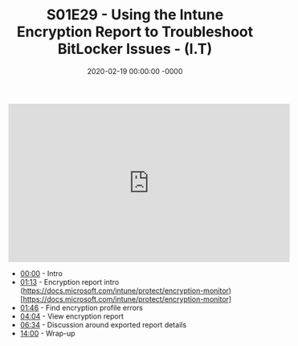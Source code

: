 ﻿---
layout: post
title: "S01E29 - Using the Intune Encryption Report to Troubleshoot BitLocker Issues - (I.T)"
date: 2020-02-19 00:00:00 -0000
categories:
---

<iframe loading="lazy" width="560" height="315" src="https://www.youtube.com/embed/De2ngxtZVao" title="YouTube video player" frameborder="0" allow="accelerometer; autoplay; clipboard-write; encrypted-media; gyroscope; picture-in-picture" allowfullscreen></iframe>

* [00:00](https://www.youtube.com/watch?v=De2ngxtZVao&t=0s) - Intro
* [01:13](https://www.youtube.com/watch?v=De2ngxtZVao&t=73s) - Encryption report intro
(https://docs.microsoft.com/intune/protect/encryption-monitor) [https://docs.microsoft.com/intune/protect/encryption-monitor]
* [01:46](https://www.youtube.com/watch?v=De2ngxtZVao&t=106s) - Find encryption profile errors
* [04:04](https://www.youtube.com/watch?v=De2ngxtZVao&t=244s) - View encryption report
* [06:34](https://www.youtube.com/watch?v=De2ngxtZVao&t=394s) - Discussion around exported report details
* [14:00](https://www.youtube.com/watch?v=De2ngxtZVao&t=840s) - Wrap-up

